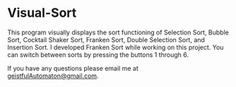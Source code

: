 # Visual-Sort

This program visually displays the sort functioning of Selection Sort, Bubble Sort, Cocktail Shaker Sort, Franken Sort, Double Selection Sort, and Insertion Sort.
I developed Franken Sort while working on this project.
You can switch between sorts by pressing the buttons 1 through 6.

If you have any questions please email me at geistfulAutomaton@gmail.com.

